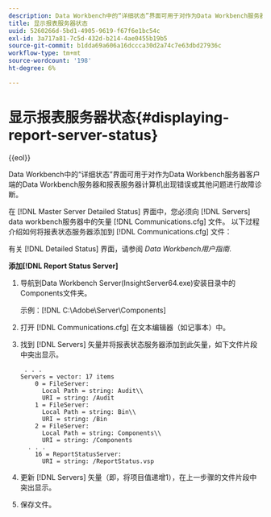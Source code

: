 ```yaml
---
description: Data Workbench中的“详细状态”界面可用于对作为Data Workbench服务器客户端的Data Workbench服务器和报表服务器计算机出现错误或其他问题进行故障诊断。
title: 显示报表服务器状态
uuid: 5260266d-5bd1-4905-9619-f67f6e1bc54c
exl-id: 3a717a81-7c5d-432d-b214-4ae0455b19b5
source-git-commit: b1dda69a606a16dccca30d2a74c7e63dbd27936c
workflow-type: tm+mt
source-wordcount: '198'
ht-degree: 6%

---
```


# 显示报表服务器状态{#displaying-report-server-status}

{{eol}}

Data Workbench中的“详细状态”界面可用于对作为Data Workbench服务器客户端的Data Workbench服务器和报表服务器计算机出现错误或其他问题进行故障诊断。

在 [!DNL Master Server Detailed Status] 界面中，您必须向 [!DNL Servers] data workbench服务器中的矢量 [!DNL Communications.cfg] 文件。 以下过程介绍如何将报表状态服务器添加到 [!DNL Communications.cfg] 文件：

有关 [!DNL Detailed Status] 界面，请参阅 *Data Workbench用户指南*.

**添加[!DNL Report Status Server]**

1. 导航到Data Workbench Server(InsightServer64.exe)安装目录中的Components文件夹。

   示例：[!DNL C:\Adobe\Server\Components]
1. 打开 [!DNL Communications.cfg] 在文本编辑器（如记事本）中。
1. 找到 [!DNL Servers] 矢量并将报表状态服务器添加到此矢量，如下文件片段中突出显示。

   ```
    . . .
   Servers = vector: 17 items
       0 = FileServer: 
         Local Path = string: Audit\\
         URI = string: /Audit
       1 = FileServer: 
         Local Path = string: Bin\\
         URI = string: /Bin
       2 = FileServer: 
         Local Path = string: Components\\
         URI = string: /Components
     . . .
       16 = ReportStatusServer: 
         URI = string: /ReportStatus.vsp
   ```

1. 更新 [!DNL Servers] 矢量（即，将项目值递增1），在上一步骤的文件片段中突出显示。
1. 保存文件。
